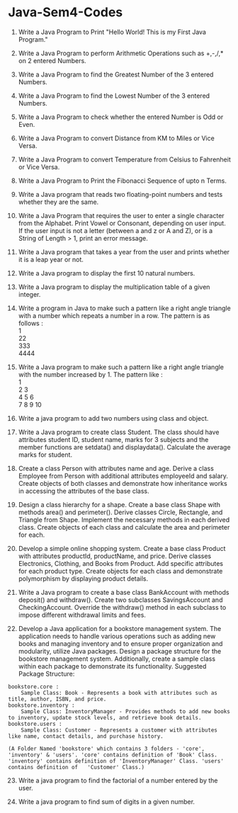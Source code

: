 # Java-Sem4-Codes

1. Write a Java Program to Print "Hello World! This is my First Java Program."

2. Write a Java Program to perform Arithmetic Operations such as +,-,/,\* on 2 entered Numbers.

3. Write a Java Program to find the Greatest Number of the 3 entered Numbers.

4. Write a Java Program to find the Lowest Number of the 3 entered Numbers.

5. Write a Java Program to check whether the entered Number is Odd or Even.

6. Write a Java Program to convert Distance from KM to Miles or Vice Versa.

7. Write a Java Program to convert Temperature from Celsius to Fahrenheit or Vice Versa.

8. Write a Java Program to Print the Fibonacci Sequence of upto n Terms.

9. Write a Java program that reads two floating-point numbers and tests whether they are the same.

10. Write a Java Program that requires the user to enter a single character from the Alphabet. Print Vowel or Consonant, depending on user input. If the user input is not a letter (between a and z or A and Z), or is a String of Length > 1, print an error message.

11. Write a Java program that takes a year from the user and prints whether it is a leap year or not.

12. Write a Java program to display the first 10 natural numbers.

13. Write a Java program to display the multiplication table of a given integer.

14. Write a program in Java to make such a pattern like a right angle triangle with a number which repeats a number in a row.
	The pattern is as follows :\
	1\
	22\
	333\
	4444

15. Write a Java program to make such a pattern like a right angle triangle with the number increased by 1.
	The pattern like :\
	1\
	2 3\
	4 5 6\
	7 8 9 10 

16. Write a java program to add two numbers using class and object.

17. Write a Java program to create class Student. The class should have attributes student ID, student name, marks for 3 subjects and the member functions are setdata() and displaydata(). Calculate the average marks for student.

18. Create a class Person with attributes name and age. Derive a class Employee from Person with additional attributes employeeId and salary. Create objects of both classes and demonstrate how inheritance works in accessing the attributes of the base class.

19. Design a class hierarchy for a shape. Create a base class Shape with methods area() and perimeter(). Derive classes Circle, Rectangle, and Triangle from Shape. Implement the necessary methods in each derived class. Create objects of each class and calculate the area and perimeter for each.

20. Develop a simple online shopping system. Create a base class Product with attributes productId, productName, and price. Derive classes Electronics, Clothing, and Books from Product. Add specific attributes for each product type. Create objects for each class and demonstrate polymorphism by displaying product details.

21. Write a Java program to create a base class BankAccount with methods deposit() and withdraw(). Create two subclasses SavingsAccount and CheckingAccount. Override the withdraw() method in each subclass to impose different withdrawal limits and fees.

22.  Develop a Java application for a bookstore management system. The application needs to handle various operations such as adding new books and managing inventory and to ensure proper organization and modularity, utilize Java packages.
	Design a package structure for the bookstore management system. Additionally, create a sample class within each package to demonstrate its functionality.
	Suggested Package Structure:

	bookstore.core : 
		Sample Class: Book - Represents a book with attributes such as title, author, ISBN, and price.
	bookstore.inventory : 
		Sample Class: InventoryManager - Provides methods to add new books to inventory, update stock levels, and retrieve book details.
	bookstore.users : 
		Sample Class: Customer - Represents a customer with attributes like name, contact details, and purchase history.

	(A Folder Named 'bookstore' which contains 3 folders - 'core', 'inventory' & 'users'. 'core' contains definition of 'Book' Class. 'inventory' contains definition of 'InventoryManager' Class. 'users' contains definition of 	'Customer' Class.)

23. Write a java program to find the factorial of a number entered by the user. 

24. Write a java program to find sum of digits in a given number.






